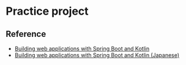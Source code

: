 # Practice project

## Reference
* [Building web applications with Spring Boot and Kotlin](https://spring.io/guides/tutorials/spring-boot-kotlin/)
* [Building web applications with Spring Boot and Kotlin (Japanese)](https://spring.pleiades.io/guides/tutorials/spring-boot-kotlin/)
